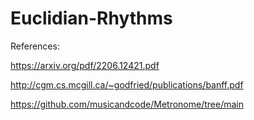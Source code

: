 # Euclidian-Rhythms

References:

https://arxiv.org/pdf/2206.12421.pdf

http://cgm.cs.mcgill.ca/~godfried/publications/banff.pdf

https://github.com/musicandcode/Metronome/tree/main
